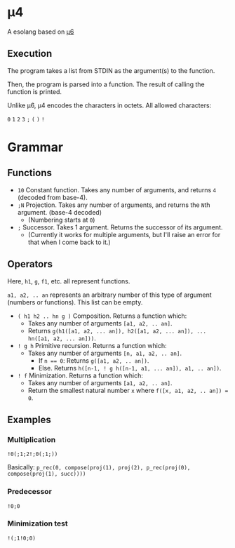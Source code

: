 # μ4
A esolang based on [μ6](https://github.com/bforte/mu6/)

## Execution
The program takes a list from STDIN as the argument(s) to the function.

Then, the program is parsed into a function. The result of calling the function is printed.

Unlike μ6, μ4 encodes the characters in octets. All allowed characters:

`0` `1` `2` `3` `;` `(` `)` `!`

# Grammar
## Functions
* `10` Constant function. Takes any number of arguments, and returns `4` (decoded from base-4).
* `;N` Projection. Takes any number of arguments, and returns the `N`th argument. (base-4 decoded)
  * (Numbering starts at `0`)
* `;` Successor. Takes 1 argument. Returns the successor of its argument.
  * (Currently it works for multiple arguments, but I'll raise an error for that when I come back to it.)
## Operators
Here, `h1`, `g`, `f1`, etc. all represent functions.

`a1, a2, .. an` represents an arbitrary number of this type of argument (numbers or functions). This list can be empty.
* `( h1 h2 .. hn g )` Composition. Returns a function which:
  * Takes any number of arguments `[a1, a2, .. an]`.
  * Returns `g(h1([a1, a2, ... an]), h2([a1, a2, ... an]), ... hn([a1, a2, ... an]))`. 
* `! g h` Primitive recursion. Returns a function which:
  * Takes any number of arguments `[n, a1, a2, .. an]`.
    * If `n == 0`: Returns `g([a1, a2, .. an])`.
    * Else. Returns `h([n-1, ! g h([n-1, a1, ... an]), a1, .. an])`.
* `! f` Minimization. Returns a function which:
  * Takes any number of arguments `[a1, a2, .. an]`.
  * Return the smallest natural number `x` where `f([x, a1, a2, .. an]) = 0`.

## Examples
### Multiplication
```
!0(;1;2!;0(;1;))
```

Basically:
`p_rec(0, compose(proj(1), proj(2), p_rec(proj(0), compose(proj(1), succ))))`

### Predecessor
```
!0;0
```

### Minimization test
```
!(;1!0;0)
```
